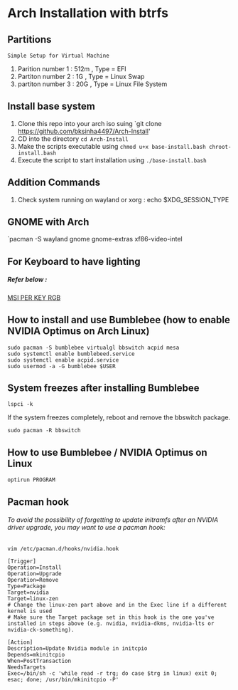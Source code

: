 # Arch Installation with btrfs
## Partitions
`Simple Setup for Virtual Machine`
1. Parition number 1 : 512m , Type = EFI
2. Partiton number 2 : 1G , Type = Linux Swap
3. partiton number 3 : 20G , Type = Linux File System

## Install base system
1. Clone this repo into your arch iso suing `git clone https://github.com/bksinha4497/Arch-Install'
2. CD into the directory `cd Arch-Install`
3. Make the scripts executable using `chmod u+x base-install.bash chroot-install.bash`
4. Execute the script to start installation using `./base-install.bash`

## Addition Commands

1. Check system running on wayland or xorg : echo $XDG_SESSION_TYPE

## GNOME with Arch

`pacman -S wayland gnome gnome-extras xf86-video-intel

## For Keyboard to have lighting

##### Refer below : 

[MSI PER KEY RGB](https://github.com/bksinha4497/msi-perkeyrgb)

## How to install and use Bumblebee (how to enable NVIDIA Optimus on Arch Linux)

```
sudo pacman -S bumblebee virtualgl bbswitch acpid mesa
sudo systemctl enable bumblebeed.service
sudo systemctl enable acpid.service
sudo usermod -a -G bumblebee $USER
```

## System freezes after installing Bumblebee

`lspci -k`

If the system freezes completely, reboot and remove the bbswitch package.

`sudo pacman -R bbswitch`

## How to use Bumblebee / NVIDIA Optimus on Linux

`optirun PROGRAM`

## Pacman hook
###### To avoid the possibility of forgetting to update initramfs after an NVIDIA driver upgrade, you may want to use a pacman hook:

`vim /etc/pacman.d/hooks/nvidia.hook`
```
[Trigger]
Operation=Install
Operation=Upgrade
Operation=Remove
Type=Package
Target=nvidia
Target=linux-zen
# Change the linux-zen part above and in the Exec line if a different kernel is used
# Make sure the Target package set in this hook is the one you've installed in steps above (e.g. nvidia, nvidia-dkms, nvidia-lts or nvidia-ck-something).

[Action]
Description=Update Nvidia module in initcpio
Depends=mkinitcpio
When=PostTransaction
NeedsTargets
Exec=/bin/sh -c 'while read -r trg; do case $trg in linux) exit 0; esac; done; /usr/bin/mkinitcpio -P'
```

